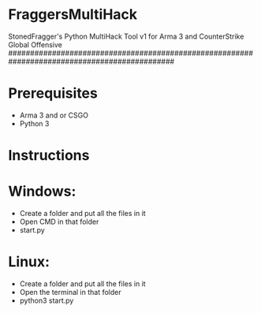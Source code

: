 # FraggersMultiHack
StonedFragger's Python MultiHack Tool v1 for Arma 3 and CounterStrike Global Offensive
##############################################################################################

# Prerequisites
- Arma 3 and or CSGO
- Python 3

# Instructions

# Windows:
- Create a folder and put all the files in it
- Open CMD in that folder
- start.py

# Linux:
- Create a folder and put all the files in it
- Open the terminal in that folder
- python3 start.py
